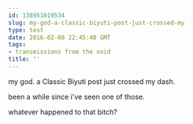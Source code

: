 ```yaml
---
id: 138951019534
slug: my-god-a-classic-biyuti-post-just-crossed-my
type: text
date: 2016-02-08 22:45:40 GMT
tags:
- transmissions from the void
title: ''
---
```


my god. a Classic Biyuti post just crossed my dash.

been a while since i've seen one of those.

whatever happened to that bitch?